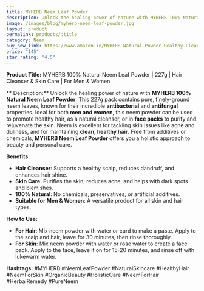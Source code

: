 ```yaml
---
title: MYHERB Neem Leaf Powder
description: Unlock the healing power of nature with MYHERB 100% Natural Neem Leaf Powder.
image: /images/blog/myherb-neem-leaf-powder.jpg
layout: product
permalink: products/:title
category: Neem
buy_now_link: https://www.amazon.in/MYHERB-Natural-Powder-Healthy-Cleanser/dp/B08FYJ9VJ4/ref=sr_1_35?crid=1U65A0ZJY2B5Y&tag=ayushmonk-21
price: "145"
star_rating: "4.5"
---
```

**Product Title:** MYHERB 100% Natural Neem Leaf Powder | 227g | Hair Cleanser & Skin Care | For Men & Women

** Description:**
Unlock the healing power of nature with **MYHERB 100% Natural Neem Leaf Powder**. This 227g pack contains pure, finely-ground neem leaves, known for their incredible **antibacterial** and **antifungal** properties. Ideal for both **men and women**, this neem powder can be used to promote healthy hair, as a natural cleanser, or in **face packs** to purify and rejuvenate the skin. Neem is excellent for tackling skin issues like acne and dullness, and for maintaining **clean, healthy hair**. Free from additives or chemicals, **MYHERB Neem Leaf Powder** offers you a holistic approach to beauty and personal care.

**Benefits:**
- **Hair Cleanser**: Supports a healthy scalp, reduces dandruff, and enhances hair shine.
- **Skin Care**: Purifies the skin, reduces acne, and helps with dark spots and blemishes.
- **100% Natural**: No chemicals, preservatives, or artificial additives.
- **Suitable for Men & Women**: A versatile product for all skin and hair types.

**How to Use:**
- **For Hair**: Mix neem powder with water or curd to make a paste. Apply to the scalp and hair, leave for 30 minutes, then rinse thoroughly.
- **For Skin**: Mix neem powder with water or rose water to create a face pack. Apply to the face, leave it on for 15-20 minutes, and rinse off with lukewarm water.

**Hashtags:**
#MYHERB #NeemLeafPowder #NaturalSkincare #HealthyHair #NeemForSkin #OrganicBeauty #HolisticCare #NeemForHair #HerbalRemedy #PureNeem
